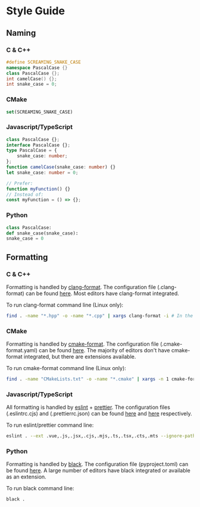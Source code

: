 # Style Guide

## Naming

### C & C++
```C++
#define SCREAMING_SNAKE_CASE
namespace PascalCase {}
class PascalCase {};
int camelCase() {};
int snake_case = 0;
```

### CMake
```CMake
set(SCREAMING_SNAKE_CASE)
```

### Javascript/TypeScript
```TypeScript
class PascalCase {};
interface PascalCase {};
type PascalCase = {
    snake_case: number;
};
function camelCase(snake_case: number) {}
let snake_case: number = 0;

// Prefer:
function myFunction() {}
// Instead of:
const myFunction = () => {};
```

### Python
```python
class PascalCase:
def snake_case(snake_case):
snake_case = 0
```

## Formatting

### C & C++

Formatting is handled by [clang-format](https://clang.llvm.org/docs/ClangFormat.html). The configuration file (.clang-format) can be found [here](./.clang-format).
Most editors have clang-format integrated.

To run clang-format command line (Linux only):
```bash
find . -name "*.hpp" -o -name "*.cpp" | xargs clang-format -i # In the root folder of the repo.
```

### CMake

Formatting is handled by [cmake-format](https://github.com/cheshirekow/cmake_format). The configuration file (.cmake-format.yaml) can be found [here](./.cmake-format.yaml). The majority of editors don't have cmake-format integrated, but there are extensions available.

To run cmake-format command line (Linux only):
```bash
find . -name "CMakeLists.txt" -o -name "*.cmake" | xargs -n 1 cmake-format -i # In the root folder of the repo.
```

### Javascript/TypeScript

All formatting is handled by [eslint](https://eslint.org/) + [prettier](https://prettier.io/). The configuration files (.eslintrc.cjs) and (.prettierrc.json) can be found [here](./.eslintrc.cjs) and [here](./.prettierrc.json) respectively.

To run eslint/prettier command line:
```bash
eslint . --ext .vue,.js,.jsx,.cjs,.mjs,.ts,.tsx,.cts,.mts --ignore-path .gitignore --fix
```


### Python

Formatting is handled by [black](https://github.com/psf/black). The configuration file (pyproject.toml) can be found [here](./pyproject.toml). A large number of editors have black integrated or available as an extension.

To run black command line:
```bash
black .
```
